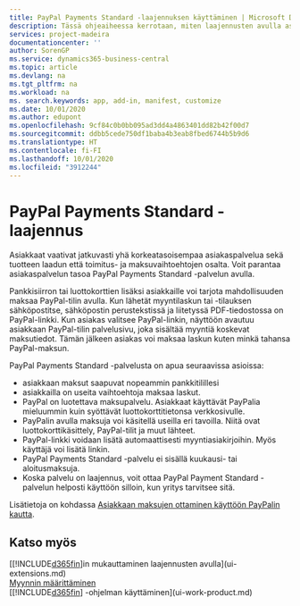 ```yaml
---
title: PayPal Payments Standard -laajennuksen käyttäminen | Microsoft Docs
description: Tässä ohjeaiheessa kerrotaan, miten laajennusten avulla asiakkaille voidaan antaa mahdollisuus suorittaa PayPal-maksuja.
services: project-madeira
documentationcenter: ''
author: SorenGP
ms.service: dynamics365-business-central
ms.topic: article
ms.devlang: na
ms.tgt_pltfrm: na
ms.workload: na
ms. search.keywords: app, add-in, manifest, customize
ms.date: 10/01/2020
ms.author: edupont
ms.openlocfilehash: 9cf84c0b0bb095ad3dd4a4863401dd82b42f00d7
ms.sourcegitcommit: ddbb5cede750df1baba4b3eab8fbed6744b5b9d6
ms.translationtype: HT
ms.contentlocale: fi-FI
ms.lasthandoff: 10/01/2020
ms.locfileid: "3912244"
---
```

# <a name="the-paypal-payments-standard-extension"></a>PayPal Payments Standard -laajennus
Asiakkaat vaativat jatkuvasti yhä korkeatasoisempaa asiakaspalvelua sekä tuotteen laadun että toimitus- ja maksuvaihtoehtojen osalta. Voit parantaa asiakaspalvelun tasoa PayPal Payments Standard -palvelun avulla.

Pankkisiirron tai luottokorttien lisäksi asiakkaille voi tarjota mahdollisuuden maksaa PayPal-tilin avulla. Kun lähetät myyntilaskun tai -tilauksen sähköpostitse, sähköpostin perustekstissä ja liitetyssä PDF-tiedostossa on PayPal-linkki. Kun asiakas valitsee PayPal-linkin, näyttöön avautuu asiakkaan PayPal-tilin palvelusivu, joka sisältää myyntiä koskevat maksutiedot. Tämän jälkeen asiakas voi maksaa laskun kuten minkä tahansa PayPal-maksun.

PayPal Payments Standard -palvelusta on apua seuraavissa asioissa:

* asiakkaan maksut saapuvat nopeammin pankkitilillesi
* asiakkailla on useita vaihtoehtoja maksaa laskut.
* PayPal on luotettava maksupalvelu. Asiakkaat käyttävät PayPalia mieluummin kuin syöttävät luottokorttitietonsa verkkosivulle.
* PayPalin avulla maksuja voi käsitellä useilla eri tavoilla. Niitä ovat luottokorttikäsittely, PayPal-tilit ja muut lähteet.
* PayPal-linkki voidaan lisätä automaattisesti myyntiasiakirjoihin. Myös käyttäjä voi lisätä linkin.
* PayPal Payments Standard -palvelu ei sisällä kuukausi- tai aloitusmaksuja.
* Koska palvelu on laajennus, voit ottaa PayPal Payment Standard -palvelun helposti käyttöön silloin, kun yritys tarvitsee sitä.  

Lisätietoja on kohdassa [Asiakkaan maksujen ottaminen käyttöön PayPalin kautta](sales-how-enable-payment-service-extensions.md).

## <a name="see-also"></a>Katso myös
[[!INCLUDE[d365fin](includes/d365fin_md.md)]in mukauttaminen laajennusten avulla](ui-extensions.md)  
[Myynnin määrittäminen](sales-setup-sales.md)  
[[!INCLUDE[d365fin](includes/d365fin_md.md)] -ohjelman käyttäminen](ui-work-product.md)
